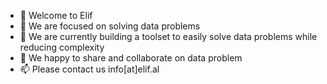 - 👋 Welcome to Elif
- 👀 We are focused on solving data problems
- 🌱 We are currently building a toolset to easily solve data problems while reducing complexity
- 💞️ We happy to share and collaborate on data problem
- 📫 Please contact us info[at]elif.al
